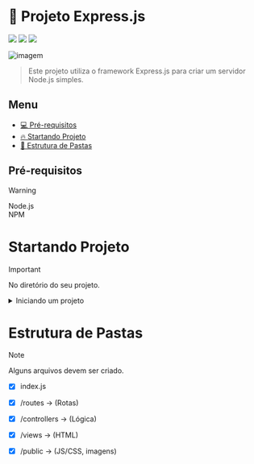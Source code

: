 # 📜 Projeto Express.js
<img src="https://img.shields.io/badge/Express.js-404D59?style=for-the-badge&logo=express" /> <img src="https://img.shields.io/badge/JavaScript-F7DF1E?style=for-the-badge&logo=javascript&logoColor=black" />  <img src="https://img.shields.io/badge/Node.js-43853D?style=for-the-badge&logo=node.js&logoColor=white" />

<img src="https://miro.medium.com/v2/resize:fit:1400/1*0xWhD2FQZJT84o7jAAkGRg.jpeg" alt="imagem">

> Este projeto utiliza o framework Express.js para criar um servidor Node.js simples.


## Menu

- [💻 Pré-requisitos](#Pré-requisitos)
- [🔥 Startando Projeto](#Startando-Projeto)
- [📝 Estrutura de Pastas](#Estrutura-de-Pastas)

## Pré-requisitos
> [!WARNING]
> Node.js  
> NPM

# Startando Projeto

> [!IMPORTANT]
> No diretório do seu projeto.

<details>

<summary>Iniciando um projeto</summary>

### Comandos Necessário

Iniciando o npm 
```bash
   npm init
```

Instando dependência
```bash
   npm install
```

Instalando o Express
```bash
   npm install express --save
```
> [!OBS]
> Se o nome do projeto for 'Express' dará problemas no futuro.  

Instalando o Nodemon
> Adicionar o nodemon ao projeto facilita o desenvolvimento, pois ele reinicia automaticamente o servidor sempre que algum arquivo é alterado.
```bash
   npm install nodemon -g
```

Rodar o servidor com Nodemon:
```bash
    nodemon index.js
```

</details>


# Estrutura de Pastas

> [!NOTE]
> Alguns arquivos devem ser criado.

- [x] index.js
- [x] /routes -> (Rotas)
- [x] /controllers -> (Lógica)
- [x] /views -> (HTML)
- [x] /public -> (JS/CSS, imagens)

